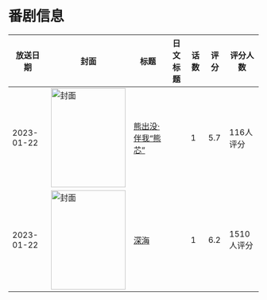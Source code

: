 # 番剧信息

|放送日期|封面|标题|日文标题|话数|评分|评分人数|
|---|---|---|---|---|---|---|
|2023-01-22|<img src="https://lain.bgm.tv/pic/cover/c/d5/74/400129_DADUB.jpg" alt="封面" style="width:150px;height:200px;object-fit:cover;">|[熊出没·伴我“熊芯”](https://bangumi.tv/subject/400129)||1|5.7|116人评分|
|2023-01-22|<img src="https://lain.bgm.tv/pic/cover/c/f6/94/151101_zQq20.jpg" alt="封面" style="width:150px;height:200px;object-fit:cover;">|[深海](https://bangumi.tv/subject/151101)||1|6.2|1510人评分|
